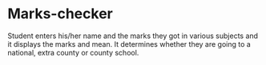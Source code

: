 # Marks-checker
Student enters his/her name and the marks they got in various subjects and it displays the marks and mean. It determines whether they are going to a national, extra county or county school.
